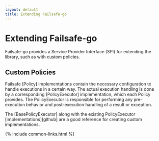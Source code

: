 ```yaml
---
layout: default
title: Extending Failsafe-go
---
```


# Extending Failsafe-go

Failsafe-go provides a Service Provider Interface (SPI) for extending the library, such as with custom policies.

## Custom Policies

Failsafe [Policy] implementations contain the necessary configuration to handle executions in a certain way. The actual execution handling is done by a corresponding [PolicyExecutor] implementation, which each Policy provides. The PolicyExecutor is responsible for performing any pre-execution behavior and post-execution handling of a result or exception. 

The [BasePolicyExecutor] along with the existing PolicyExecutor [implementations][github] are a good reference for creating custom implementations.

{% include common-links.html %}